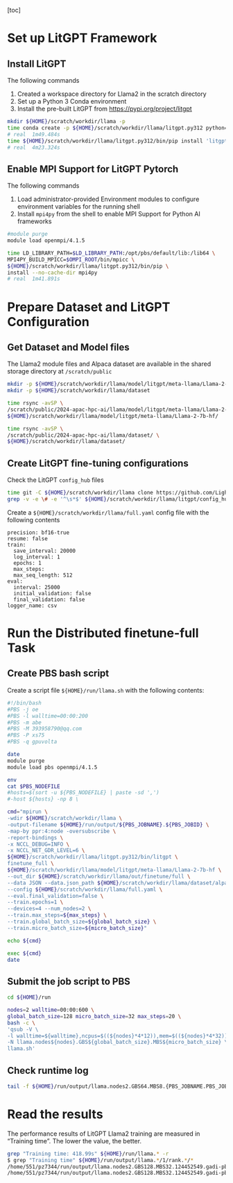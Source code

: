 [toc]

# Set up LitGPT Framework

## Install LitGPT

The following commands

1. Created a workspace directory for Llama2 in the scratch directory
2. Set up a Python 3 Conda environment
3. Install the pre-built LitGPT from https://pypi.org/project/litgpt 

```bash
mkdir ${HOME}/scratch/workdir/llama -p
time conda create -p ${HOME}/scratch/workdir/llama/litgpt.py312 python=3.12 -y
# real	1m49.484s
time ${HOME}/scratch/workdir/llama/litgpt.py312/bin/pip install 'litgpt[all]'==0.4.12
# real	4m23.324s
```

## Enable MPI Support for LitGPT Pytorch

The following commands

1. Load administrator-provided Environment modules to configure environment variables for the running shell
2. Install `mpi4py` from the shell to enable MPI Support for Python AI frameworks

```bash
#module purge
module load openmpi/4.1.5

time LD_LIBRARY_PATH=$LD_LIBRARY_PATH:/opt/pbs/default/lib:/lib64 \
MPI4PY_BUILD_MPICC=$OMPI_ROOT/bin/mpicc \
${HOME}/scratch/workdir/llama/litgpt.py312/bin/pip \
install --no-cache-dir mpi4py
# real	1m41.891s
```

# Prepare Dataset and LitGPT Configuration

## Get Dataset and Model files

The Llama2 module files and Alpaca dataset are available in the shared storage directory at `/scratch/public`

```bash
mkdir -p ${HOME}/scratch/workdir/llama/model/litgpt/meta-llama/Llama-2-7b-hf
mkdir -p ${HOME}/scratch/workdir/llama/dataset

time rsync -avSP \
/scratch/public/2024-apac-hpc-ai/llama/model/litgpt/meta-llama/Llama-2-7b-hf/ \
${HOME}/scratch/workdir/llama/model/litgpt/meta-llama/Llama-2-7b-hf/

time rsync -avSP \
/scratch/public/2024-apac-hpc-ai/llama/dataset/ \
${HOME}/scratch/workdir/llama/dataset/
```

## Create LitGPT fine-tuning configurations

Check the LitGPT `config_hub` files

```bash
time git -C ${HOME}/scratch/workdir/llama clone https://github.com/Lightning-AI/litgpt
grep -v -e \# -e '^\s*$' ${HOME}/scratch/workdir/llama/litgpt/config_hub/finetune/llama-2-7b/full.yaml
```

Create a `${HOME}/scratch/workdir/llama/full.yaml` config file with the following contents

```
precision: bf16-true
resume: false
train:
  save_interval: 20000
  log_interval: 1
  epochs: 1
  max_steps:
  max_seq_length: 512
eval:
  interval: 25000
  initial_validation: false
  final_validation: false
logger_name: csv
```

# Run the Distributed finetune-full Task

## Create PBS bash script

Create a script file `${HOME}/run/llama.sh` with the following contents:

```bash
#!/bin/bash
#PBS -j oe
#PBS -l walltime=00:00:200
#PBS -m abe
#PBS -M 393958790@qq.com
#PBS -P xs75
#PBS -q gpuvolta

date
module purge
module load pbs openmpi/4.1.5

env
cat $PBS_NODEFILE
#hosts=$(sort -u ${PBS_NODEFILE} | paste -sd ',')
#-host ${hosts} -np 8 \

cmd="mpirun \
-wdir ${HOME}/scratch/workdir/llama \
-output-filename ${HOME}/run/output/${PBS_JOBNAME}.${PBS_JOBID} \
-map-by ppr:4:node -oversubscribe \
-report-bindings \
-x NCCL_DEBUG=INFO \
-x NCCL_NET_GDR_LEVEL=6 \
${HOME}/scratch/workdir/llama/litgpt.py312/bin/litgpt \
finetune_full \
${HOME}/scratch/workdir/llama/model/litgpt/meta-llama/Llama-2-7b-hf \
--out_dir ${HOME}/scratch/workdir/llama/out/finetune/full \
--data JSON --data.json_path ${HOME}/scratch/workdir/llama/dataset/alpaca1024 \
--config ${HOME}/scratch/workdir/llama/full.yaml \
--eval.final_validation=false \
--train.epochs=1 \
--devices=4 --num_nodes=2 \
--train.max_steps=${max_steps} \
--train.global_batch_size=${global_batch_size} \
--train.micro_batch_size=${micro_batch_size}"

echo ${cmd}

exec ${cmd}
date
```

## Submit the job script to PBS

```bash
cd ${HOME}/run

nodes=2 walltime=00:00:600 \
global_batch_size=128 micro_batch_size=32 max_steps=20 \
bash -c \
'qsub -V \
-l walltime=${walltime},ncpus=$((${nodes}*4*12)),mem=$((${nodes}*4*32))gb,ngpus=$((${nodes}*4)) \
-N llama.nodes${nodes}.GBS${global_batch_size}.MBS${micro_batch_size} \
llama.sh'
```

## Check runtime log

```bash
tail -f ${HOME}/run/output/llama.nodes2.GBS64.MBS8.{PBS_JOBNAME.PBS_JOBID}.gadi-pbs/1/rank.*/std*
```

# Read the results

The performance results of LitGPT Llama2 training are measured in “Training time”. The lower the value, the better.

```bash
grep "Training time: 418.99s" ${HOME}/run/llama.* -r
$ grep "Training time" ${HOME}/run/output/llama.*/1/rank.*/*
/home/551/pz7344/run/output/llama.nodes2.GBS128.MBS32.124452549.gadi-pbs/1/rank.0/stdout:Training time: 421.66s
/home/551/pz7344/run/output/llama.nodes2.GBS128.MBS32.124452549.gadi-pbs/1/rank.4/stdout:Training time: 422.16s
```
